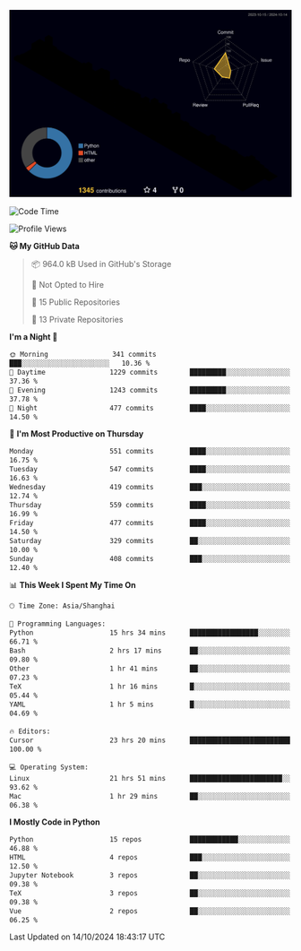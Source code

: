 <!--![](https://raw.githubusercontent.com/BorisYang326/BorisYang326/output/github-contribution-grid-snake-dark.svg) -->
![](./profile-3d-contrib/profile-night-rainbow.svg)
<!--START_SECTION:waka-->
![Code Time](http://img.shields.io/badge/Code%20Time-544%20hrs%2058%20mins-blue)

![Profile Views](http://img.shields.io/badge/Profile%20Views-1-blue)

**🐱 My GitHub Data** 

> 📦 964.0 kB Used in GitHub's Storage 
 > 
> 🚫 Not Opted to Hire
 > 
> 📜 15 Public Repositories 
 > 
> 🔑 13 Private Repositories 
 > 
**I'm a Night 🦉** 

```text
🌞 Morning                341 commits         ███░░░░░░░░░░░░░░░░░░░░░░   10.36 % 
🌆 Daytime                1229 commits        █████████░░░░░░░░░░░░░░░░   37.36 % 
🌃 Evening                1243 commits        █████████░░░░░░░░░░░░░░░░   37.78 % 
🌙 Night                  477 commits         ████░░░░░░░░░░░░░░░░░░░░░   14.50 % 
```
📅 **I'm Most Productive on Thursday** 

```text
Monday                   551 commits         ████░░░░░░░░░░░░░░░░░░░░░   16.75 % 
Tuesday                  547 commits         ████░░░░░░░░░░░░░░░░░░░░░   16.63 % 
Wednesday                419 commits         ███░░░░░░░░░░░░░░░░░░░░░░   12.74 % 
Thursday                 559 commits         ████░░░░░░░░░░░░░░░░░░░░░   16.99 % 
Friday                   477 commits         ████░░░░░░░░░░░░░░░░░░░░░   14.50 % 
Saturday                 329 commits         ██░░░░░░░░░░░░░░░░░░░░░░░   10.00 % 
Sunday                   408 commits         ███░░░░░░░░░░░░░░░░░░░░░░   12.40 % 
```


📊 **This Week I Spent My Time On** 

```text
🕑︎ Time Zone: Asia/Shanghai

💬 Programming Languages: 
Python                   15 hrs 34 mins      █████████████████░░░░░░░░   66.71 % 
Bash                     2 hrs 17 mins       ██░░░░░░░░░░░░░░░░░░░░░░░   09.80 % 
Other                    1 hr 41 mins        ██░░░░░░░░░░░░░░░░░░░░░░░   07.23 % 
TeX                      1 hr 16 mins        █░░░░░░░░░░░░░░░░░░░░░░░░   05.44 % 
YAML                     1 hr 5 mins         █░░░░░░░░░░░░░░░░░░░░░░░░   04.69 % 

🔥 Editors: 
Cursor                   23 hrs 20 mins      █████████████████████████   100.00 % 

💻 Operating System: 
Linux                    21 hrs 51 mins      ███████████████████████░░   93.62 % 
Mac                      1 hr 29 mins        ██░░░░░░░░░░░░░░░░░░░░░░░   06.38 % 
```

**I Mostly Code in Python** 

```text
Python                   15 repos            ████████████░░░░░░░░░░░░░   46.88 % 
HTML                     4 repos             ███░░░░░░░░░░░░░░░░░░░░░░   12.50 % 
Jupyter Notebook         3 repos             ██░░░░░░░░░░░░░░░░░░░░░░░   09.38 % 
TeX                      3 repos             ██░░░░░░░░░░░░░░░░░░░░░░░   09.38 % 
Vue                      2 repos             ██░░░░░░░░░░░░░░░░░░░░░░░   06.25 % 
```




 Last Updated on 14/10/2024 18:43:17 UTC
<!--END_SECTION:waka-->
